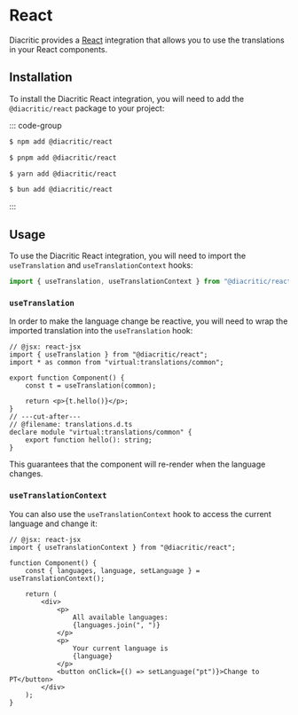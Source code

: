 # React

Diacritic provides a [React](https://react.dev) integration that allows you to use the translations in your React components.

## Installation

To install the Diacritic React integration, you will need to add the `@diacritic/react` package to your project:

::: code-group

```sh [NPM]
$ npm add @diacritic/react
```

```sh [PNPM]
$ pnpm add @diacritic/react
```

```sh [Yarn]
$ yarn add @diacritic/react
```

```sh [Bun]
$ bun add @diacritic/react
```

:::

## Usage

To use the Diacritic React integration, you will need to import the `useTranslation` and `useTranslationContext` hooks:

```ts twoslash
import { useTranslation, useTranslationContext } from "@diacritic/react";
```

### `useTranslation`

In order to make the language change be reactive, you will need to wrap the imported translation into the `useTranslation` hook:

```tsx twoslash
// @jsx: react-jsx
import { useTranslation } from "@diacritic/react";
import * as common from "virtual:translations/common";

export function Component() {
	const t = useTranslation(common);

	return <p>{t.hello()}</p>;
}
// ---cut-after---
// @filename: translations.d.ts
declare module "virtual:translations/common" {
	export function hello(): string;
}
```

This guarantees that the component will re-render when the language changes.

### `useTranslationContext`

You can also use the `useTranslationContext` hook to access the current language and change it:

```tsx twoslash
// @jsx: react-jsx
import { useTranslationContext } from "@diacritic/react";

function Component() {
	const { languages, language, setLanguage } = useTranslationContext();

	return (
		<div>
			<p>
				All available languages:
				{languages.join(", ")}
			</p>
			<p>
				Your current language is
				{language}
			</p>
			<button onClick={() => setLanguage("pt")}>Change to PT</button>
		</div>
	);
}
```
